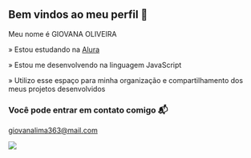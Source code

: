 ## Bem vindos ao meu perfil 🤍

Meu nome é GIOVANA OLIVEIRA

» Estou estudando na [Alura](https://www.alura.com.br)

» Estou me desenvolvendo na linguagem JavaScript

» Utilizo esse espaço para minha organização e compartilhamento dos meus projetos desenvolvidos

### Você pode entrar em contato comigo 📬

giovanalima363@mail.com

![](https://media.tenor.com/MfvTnTM-cwoAAAAi/sweets.gif)
